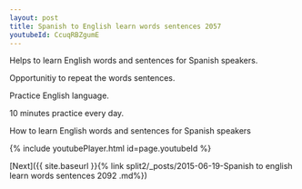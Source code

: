 ```yaml
---
layout: post
title: Spanish to English learn words sentences 2057 
youtubeId: CcuqRBZgumE
---
```

 
 
Helps to learn English words and sentences for Spanish speakers.

Opportunitiy to repeat the words sentences. 

Practice English language. 
 
10 minutes practice every day. 
 
How to learn English words and sentences for Spanish speakers 
 
{% include youtubePlayer.html id=page.youtubeId %}
 
 
[Next]({{ site.baseurl }}{% link  split2/_posts/2015-06-19-Spanish to english learn words sentences 2092 .md%})
 
